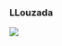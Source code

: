 ### LLouzada

<a href="https://github.com/anuraghazra/github-readme-stats">
  <img align="center" src="https://readme-stats-60u2ldznu-llouzada.vercel.app/api?username=llouzada&count_private=true&show_icons=true&theme=blue-green" />
</a>

